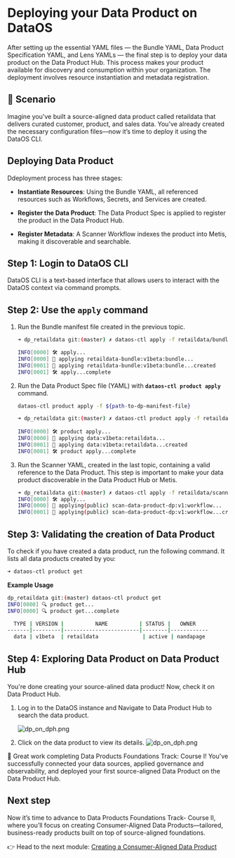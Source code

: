# Deploying your Data Product on DataOS

After setting up the essential YAML files — the Bundle YAML, Data Product Specification YAML, and Lens YAMLs — the final step is to deploy your data product on the Data Product Hub. This process makes your product available for discovery and consumption within your organization. The deployment involves resource instantiation and metadata registration.

## 📘 Scenario

Imagine you've built a source-aligned data product called retaildata that delivers curated customer, product, and sales data. You’ve already created the necessary configuration files—now it’s time to deploy it using the DataOS CLI.

## Deploying Data Product

Ddeployment process has three stages:

- **Instantiate Resources**: Using the Bundle YAML, all referenced resources such as Workflows, Secrets, and Services are created.

- **Register the Data Product**: The Data Product Spec is applied to register the product in the Data Product Hub.

- **Register Metadata**: A Scanner Workflow indexes the product into Metis, making it discoverable and searchable.

## Step 1: Login to DataOS CLI

DataOS CLI is a text-based interface that allows users to interact with the DataOS context via command prompts.

## Step 2: Use the `apply` command 

1. Run the Bundle manifest file created in the previous topic.
    
    ```bash
    ➜ dp_retaildata git:(master) ✗ dataos-ctl apply -f retaildata/bundle/bundle.yml 
    
    INFO[0000] 🛠 apply...                                   
    INFO[0000] 🔧 applying retaildata-bundle:v1beta:bundle... 
    INFO[0001] 🔧 applying retaildata-bundle:v1beta:bundle...created 
    INFO[0001] 🛠 apply...complete 
    ```
    
2. Run the Data Product Spec file (YAML) with **`dataos-ctl product apply`** command.
    
    ```bash
    dataos-ctl product apply -f ${path-to-dp-manifest-file}
    ```
    
    ```bash
    ➜ dp_retaildata git:(master) ✗ dataos-ctl product apply -f retaildata/data_product_spec.yml
     
    INFO[0000] 🛠 product apply...                           
    INFO[0000] 🔧 applying data:v1beta:retaildata...          
    INFO[0001] 🔧 applying data:v1beta:retaildata...created   
    INFO[0001] 🛠 product apply...complete 
    ```
    
3. Run the Scanner YAML, created in the last topic, containing a valid reference to the Data Product. This step is important to make your data  product discoverable in the Data Product Hub or Metis.
    
    ```bash
    ➜ dp_retaildata git:(master) ✗ dataos-ctl apply -f retaildata/scanner.yml 
    INFO[0000] 🛠 apply...                                   
    INFO[0000] 🔧 applying(public) scan-data-product-dp:v1:workflow... 
    INFO[0001] 🔧 applying(public) scan-data-product-dp:v1:workflow...created
    ```
    

## Step 3: Validating the creation of Data Product

To check if you have created a data product, run the following command. It lists all data products created by you:

```bash
➜ dataos-ctl product get
```

**Example Usage**

```bash
dp_retaildata git:(master) dataos-ctl product get
INFO[0000] 🔍 product get...                             
INFO[0000] 🔍 product get...complete                     

  TYPE | VERSION |          NAME          | STATUS |   OWNER    
-------|---------|------------------------|--------|------------
  data | v1beta  | retaildata              | active | nandapage  
```

## Step 4: Exploring Data Product on Data Product Hub

You're done creating your source-alined data product! Now, check it on Data Product Hub.

1. Log in to the DataOS instance and Navigate to Data Product Hub to search the data product.
    
    ![dp_on_dph.png](/learn_new/dp_foundations1_learn_track/deploy_dp_cli/search_retail_data_dp.png)
    
2. Click on the data product to view its details.
    ![dp_on_dph.png](/learn_new/dp_foundations1_learn_track/deploy_dp_cli/retail_data_dp.png)

<aside class="callout">
🎯 Great work completing Data Products Foundations Track: Course I! You've successfully connected your data sources, applied governance and observability, and deployed your first source-aligned Data Product on the Data Product Hub.

</aside>

##  Next step
Now it’s time to advance to Data Products Foundations Track- Course II, where you’ll focus on creating Consumer-Aligned Data Products—tailored, business-ready products built on top of source-aligned foundations.

👉 Head to the next module: [Creating a Consumer-Aligned Data Product]()